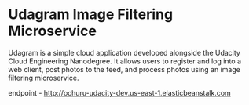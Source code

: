 # Udagram Image Filtering Microservice

Udagram is a simple cloud application developed alongside the Udacity Cloud Engineering Nanodegree. It allows users to register and log into a web client, post photos to the feed, and process photos using an image filtering microservice.

endpoint - http://ochuru-udacity-dev.us-east-1.elasticbeanstalk.com
